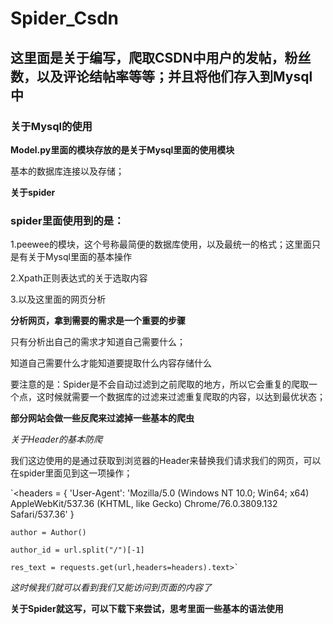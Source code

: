 # Spider_Csdn
## 这里面是关于编写，爬取CSDN中用户的发帖，粉丝数，以及评论结帖率等等；并且将他们存入到Mysql中
### 关于Mysql的使用
**Model.py里面的模块存放的是关于Mysql里面的使用模块**

基本的数据库连接以及存储；

**关于spider**

### spider里面使用到的是：

1.peewee的模块，这个号称最简便的数据库使用，以及最统一的格式；这里面只是有关于Mysql里面的基本操作

2.Xpath正则表达式的关于选取内容

3.以及这里面的网页分析

**分析网页，拿到需要的需求是一个重要的步骤**

只有分析出自己的需求才知道自己需要什么；

知道自己需要什么才能知道要提取什么内容存储什么

要注意的是：Spider是不会自动过滤到之前爬取的地方，所以它会重复的爬取一个点，这时候就需要一个数据库的过滤来过滤重复爬取的内容，以达到最优状态；

**部分网站会做一些反爬来过滤掉一些基本的爬虫**

_关于Header的基本防爬_

我们这边使用的是通过获取到浏览器的Header来替换我们请求我们的网页，可以在spider里面见到这一项操作；

`<headers = {
        'User-Agent': 'Mozilla/5.0 (Windows NT 10.0; Win64; x64) AppleWebKit/537.36 (KHTML, like Gecko) Chrome/76.0.3809.132 Safari/537.36'
    }
    
    author = Author()
    
    author_id = url.split("/")[-1]
    
    res_text = requests.get(url,headers=headers).text>`
    
  _这时候我们就可以看到我们又能访问到页面的内容了_
  
 **关于Spider就这写，可以下载下来尝试，思考里面一些基本的语法使用**
